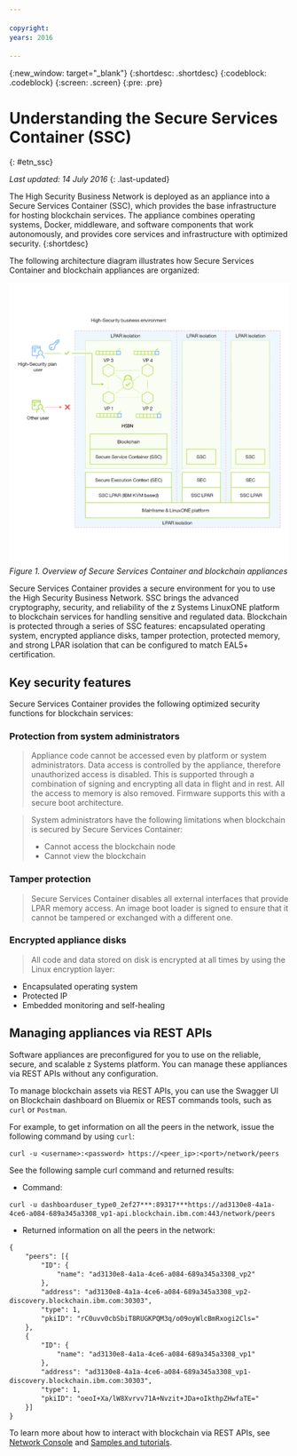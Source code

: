 ```yaml
---

copyright:
years: 2016

---
```


{:new_window: target="_blank"}
{:shortdesc: .shortdesc}
{:codeblock: .codeblock}
{:screen: .screen}
{:pre: .pre}


# Understanding the Secure Services Container (SSC)
{: #etn_ssc}

*Last updated: 14 July 2016*
{: .last-updated}

The High Security Business Network is deployed as an appliance into a Secure Services Container (SSC), which provides the base infrastructure for hosting blockchain services. The appliance combines operating systems, Docker, middleware, and software components that work autonomously, and provides core services and infrastructure with optimized security.
{:shortdesc}

The following architecture diagram illustrates how Secure Services Container and blockchain appliances are organized:



![Architecture diagram](images/Architecture_HSBN_SSC.png)
*Figure 1. Overview of Secure Services Container and blockchain appliances*

Secure Services Container provides a secure environment for you to use the High Security Business Network. SSC brings the advanced cryptography, security, and reliability of the z Systems LinuxONE platform to blockchain services for handling sensitive and regulated data. Blockchain is protected through a series of SSC features: encapsulated operating system, encrypted appliance disks, tamper protection, protected memory, and strong LPAR isolation that can be configured to match EAL5+ certification.

## Key security features
Secure Services Container provides the following optimized security functions for blockchain services:  

### Protection from system administrators
>Appliance code cannot be accessed even by platform or system administrators.  Data access is controlled by the appliance, therefore unauthorized access is disabled.  This is supported through a combination of signing and encrypting all data in flight and in rest. All the access to memory is also removed. Firmware supports this with a secure boot architecture.

>System administrators have the following limitations when blockchain is secured by Secure Services Container:
>* Cannot access the blockchain node
>* Cannot view the blockchain

### Tamper protection  
>Secure Services Container disables all external interfaces that provide LPAR memory access. An image boot loader is signed to ensure that it cannot be tampered or exchanged with a different one.

### Encrypted appliance disks
>All code and data stored on disk is encrypted at all times by using the Linux encryption layer:  
- Encapsulated operating system
- Protected IP
- Embedded monitoring and self-healing

## Managing appliances via REST APIs
Software appliances are preconfigured for you to use on the reliable, secure, and scalable z Systems platform. You can manage these appliances via REST APIs without any configuration.

To manage blockchain assets via REST APIs, you can use the Swagger UI on Blockchain dashboard on Bluemix or REST commands tools, such as `curl` or `Postman`.

For example, to get information on all the peers in the network, issue the following command by using `curl`:
```
curl -u <username>:<password> https://<peer_ip>:<port>/network/peers
```
See the following sample curl command and returned results:
* Command:
```
curl -u dashboarduser_type0_2ef27***:89317***https://ad3130e8-4a1a-4ce6-a084-689a345a3308_vp1-api.blockchain.ibm.com:443/network/peers
```
* Returned information on all the peers in the network:
```
{
	"peers": [{
		"ID": {
			"name": "ad3130e8-4a1a-4ce6-a084-689a345a3308_vp2"
		},
		"address": "ad3130e8-4a1a-4ce6-a084-689a345a3308_vp2-discovery.blockchain.ibm.com:30303",
		"type": 1,
		"pkiID": "rC0uvv0cbSbiT8RUGKPQM3q/o09oyWlcBmRxogi2Cls="
	},
	{
		"ID": {
			"name": "ad3130e8-4a1a-4ce6-a084-689a345a3308_vp1"
		},
		"address": "ad3130e8-4a1a-4ce6-a084-689a345a3308_vp1-discovery.blockchain.ibm.com:30303",
		"type": 1,
		"pkiID": "oeoI+Xa/lW8Xvrvv71A+Nvzit+JDa+oIkthpZHwfaTE="
	}]
}
```
To learn more about how to interact with blockchain via REST APIs, see [Network Console](https://new-console.ng.bluemix.net/docs/services/blockchain/ibmblockchainmonitor.html) and [Samples and tutorials](https://new-console.ng.bluemix.net/docs/services/blockchain/ibmblockchain_tutorials.html).
